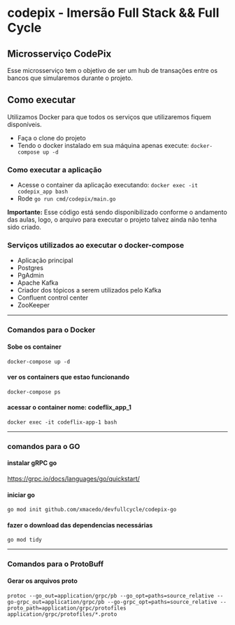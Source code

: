 # codepix - Imersão Full Stack && Full Cycle

## Microsserviço CodePix

Esse microsserviço tem o objetivo de ser um hub de transações entre os bancos que simularemos durante o projeto.

## Como executar

Utilizamos Docker para que todos os serviços que utilizaremos fiquem disponíveis.

- Faça o clone do projeto
- Tendo o docker instalado em sua máquina apenas execute:
  `docker-compose up -d`

### Como executar a aplicação

- Acesse o container da aplicação executando: `docker exec -it codepix_app bash`
- Rode `go run cmd/codepix/main.go`

**Importante:** Esse código está sendo disponibilizado conforme o andamento das aulas, logo, o arquivo para executar o projeto talvez ainda não tenha sido criado.

### Serviços utilizados ao executar o docker-compose

- Aplicação principal
- Postgres
- PgAdmin
- Apache Kafka
- Criador dos tópicos a serem utilizados pelo Kafka
- Confluent control center
- ZooKeeper

---

### Comandos para o Docker

#### Sobe os container

`docker-compose up -d`

#### ver os containers que estao funcionando

`docker-compose ps`

#### acessar o container nome: codeflix_app_1

`docker exec -it codeflix-app-1 bash`

---

### comandos para o GO

#### instalar gRPC go

https://grpc.io/docs/languages/go/quickstart/

#### iniciar go

`go mod init github.com/xmacedo/devfullcycle/codepix-go`

#### fazer o download das dependencias necessárias

`go mod tidy`

---

### Comandos para o ProtoBuff

#### Gerar os arquivos proto

`protoc --go_out=application/grpc/pb --go_opt=paths=source_relative --go-grpc_out=application/grpc/pb --go-grpc_opt=paths=source_relative --proto_path=application/grpc/protofiles application/grpc/protofiles/*.proto`
